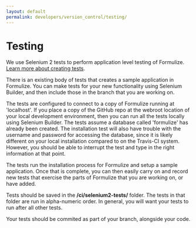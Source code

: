 ```yaml
---
layout: default
permalink: developers/version_control/testing/
---
```


# Testing

We use Selenium 2 tests to perform application level testing of Formulize.  [Learn more about creating tests](creating_tests).

There is an existing body of tests that creates a sample application in Formulize.  You can make tests for your new functionality using Selenium Builder, and then include those in the branch that you are working on.

The tests are configured to connect to a copy of Formulize running at 'localhost'.  If you place a copy of the GitHub repo at the webroot location of your local development environment, then you can run all the tests locally using Selenium Builder.  The tests assume a database called 'formulize' has already been created.  The installation test will also have trouble with the username and password for accessing the database, since it is likely different on your local installation compared to on the Travis-CI system. However, you should be able to interrupt the test and type in the right information at that point.

The tests run the installation process for Formulize and setup a sample application.  Once that is complete, you can then easily carry on and record new tests that exercise the parts of Formulize that you are working on, or have added.

Tests should be saved in the **/ci/selenium2-tests/** folder.  The tests in that folder are run in alpha-numeric order.  In general, you will want your tests to run after all other tests.

Your tests should be commited as part of your branch, alongside your code.




